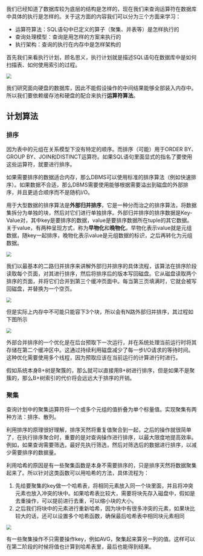 我们已经知道了数据库较为底层的结构是怎样的，现在我们来查询运算符在数据库中具体的执行是怎样的。关于这方面的内容我们可以分为三个方面来学习：

* 运算符算法：SQL语句中已定义的算子（聚集、并表等）是怎样执行的
* 查询处理模型：查询是用怎样的方案来执行的
* 执行架构：查询的执行在内存中是怎样架构的

首先我们来看执行计划，顾名思义，执行计划就是描述SQL语句在数据库中是如何扫描表、如何使用索引的过程。

<img src="http://1.14.100.228:8002/images/2022/03/17/20220317171856.png" style="zoom:80%;" />

我们研究面向硬盘的数据库，因此不能假设操作的中间结果能够全部装入内存中。所以我们要依赖缓存池和硬盘的配合来执行**运算符算法**。

## 计划算法

### 排序

因为表中的元组在关系模型下没有特定的顺序。而排序（可能）用于ORDER BY、GROUP BY、JOIN和DISTINCT运算符。如果SQL语句里面显式的指名了要使用这些运算符，就要进行排序。

如果需要排序的数据适合内存，那么DBMS可以使用标准的排序算法（例如快速排序）。如果数据不合适，那么DBMS需要使用能够根据需要溢出到磁盘的外部排序，并且更适合顺序而不是随机I/O。

用于大型数据的排序算法是**外部归并排序**，它是一种分而治之的排序算法，将数据集拆分为单独的块，然后对它们进行单独排序。外部归并排序的排序数据是Key-Value对，其中key是要排序的数据，value是要排序数据所在tuple的其它数据。关于value，有两种呈现方式，称为**早物化**和**晚物化**，早物化表示value就是元组数据，随key一起排序，晚物化表示value是元组数据的标识，之后再转化为元组数据。

<img src="http://1.14.100.228:8002/images/2022/03/17/20220317195037.png" style="zoom:80%;" />

我们以最基本的二路归并排序来讲解外部归并排序的具体流程，该算法在排序阶段读取每个页面，对其进行排序，然后将排序后的版本写回磁盘。它从磁盘读取两个排序的页面，并将它们合并到第三个缓冲页面中。每当第三页填满时，它就会被写回磁盘，并替换为一个空页。

<img src="http://1.14.100.228:8002/images/2022/03/17/20220317195219.png" style="zoom:80%;" />

但是实际上内存中不可能只能容下3个块，所以会有N路外部归并排序，其过程如下图所示

<img src="http://1.14.100.228:8002/images/2022/03/17/20220317201234.png" style="zoom:80%;" />

外部合并排序的一个优化是在后台预取下一次运行，并在系统处理当前运行时将其存储在第二个缓冲区中。这通过持续利用磁盘减少了每一步I/O请求的等待时间。这种优化需要使用多个线程，因为预取应该在当前运行的计算进行时进行。

假如系统本身B+树是聚簇的，那么就可以直接用B+树进行排序，但是如果不是聚簇的，那么B+树索引的代价将会远远大于排序的开销。

### 聚集

查询计划中的聚集运算符将一个或多个元组的值折叠为单个标量值。实现聚集有两种方法：排序、散列。

利用排序的原理很好理解，排序天然将重复值聚合到一起，之后的操作就很简单了，在执行排序聚合时，重要的是对查询操作进行排序，以最大限度地提高效率。例如，如果查询需要筛选，最好先执行筛选，然后对筛选后的数据进行排序，以减少需要排序的数据量。

利用哈希的原因是有一些聚集函数是本身不需要排序的，只是排序天然将数据聚集起来了。所以针对这类函数可以用哈希的方法，具体流程为：

1. 先给要聚集的key做一个哈希表，将相同元素放入同一个块里面，并且将冲突元素也放入冲突的块中。如果哈希表比较大，需要将块先存入磁盘中，假如是去重操作，可以提前进行去重，可以缩小块的大小。
2. 之后我们将块中的元素进行重新哈希，因为块中有很多冲突的元素，如果块比较大的话，还可以设置多个哈希函数，确保最后哈希表中相同块元素相同

<img src="http://1.14.100.228:8002/images/2022/03/17/20220317203545.png" style="zoom:80%;" />

有一些聚集操作不只需要操作key，例如AVG，聚集起来算另一列的值。这样可以在第二阶段的时候将值也计算到哈希表里，最后也能得到结果。

































